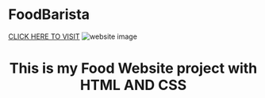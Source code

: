 # FoodBarista
<a href="https://ashishbalti4.github.io/Food/">CLICK HERE TO VISIT</a>
![website image](https://user-images.githubusercontent.com/69852923/130905890-22a9f379-f354-42d9-b0e2-3615eb9d45ec.png)
<h1 align="center">This is my Food Website project with HTML AND CSS</h1>
